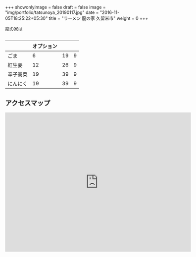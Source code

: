 +++
showonlyimage = false
draft = false
image = "img/portfolio/tatsunoya_20190117.jpg"
date = "2016-11-05T18:25:22+05:30"
title = "ラーメン 龍の家 久留米市"
weight = 0
+++

龍の家は

<!--more-->

## 

|  | オプション |  |  |
| :--- | :--- | :--- | :--- |
| ごま | 6 | 19 | 9 |
| 紅生姜 | 12 | 26 | 9 |
| 辛子高菜 | 19 | 39 | 9 |
| にんにく | 19 | 39 | 9 |

## アクセスマップ
<iframe src="https://www.google.com/maps/embed?pb=!1m18!1m12!1m3!1d3335.1818356692997!2d130.52196291519508!3d33.287905580820755!2m3!1f0!2f0!3f0!3m2!1i1024!2i768!4f13.1!3m3!1m2!1s0x3541a5bcfcc943db%3A0x1ff6e0e5e6acce95!2z44Op44O844Oh44Oz6b6N44Gu5a62IOS4iua0peW6lw!5e0!3m2!1sja!2sjp!4v1640164630736!5m2!1sja!2sjp" width="600" height="450" style="border:0;" allowfullscreen="" loading="lazy"></iframe>



